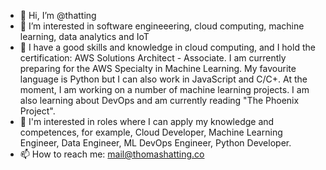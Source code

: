- 👋 Hi, I’m @thatting
- 👀 I’m interested in software engineeering, cloud computing, machine learning, data analytics and IoT 
- 🌱 I have a good skills and knowledge in cloud computing, and I hold the certification: AWS Solutions Architect - Associate. I am currently preparing for the AWS Specialty in Machine Learning. My favourite language is Python but I can also work in JavaScript and C/C+. At the moment, I am working on a number of machine learning projects. I am also learning about DevOps and am currently reading "The Phoenix Project".
- 💞️ I'm interested in roles where I can apply my knowledge and competences, for example, Cloud Developer, Machine Learning Engineer, Data Engineer, ML DevOps Engineer, Python Developer. 
- 📫 How to reach me: mail@thomashatting.co

<!---
thatting/thatting is a ✨ special ✨ repository because its `README.md` (this file) appears on your GitHub profile.
You can click the Preview link to take a look at your changes.
--->
